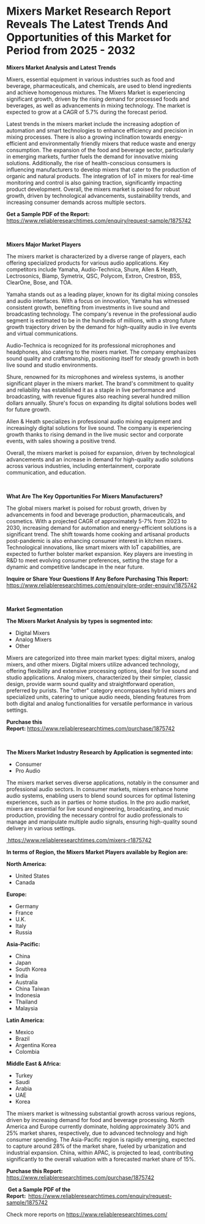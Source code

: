 <p><h1>Mixers Market Research Report Reveals The Latest Trends And Opportunities of this Market for Period from 2025 - 2032</h1></p><p><strong>Mixers Market Analysis and Latest Trends</strong></p>
<p><p>Mixers, essential equipment in various industries such as food and beverage, pharmaceuticals, and chemicals, are used to blend ingredients and achieve homogenous mixtures. The Mixers Market is experiencing significant growth, driven by the rising demand for processed foods and beverages, as well as advancements in mixing technology. The market is expected to grow at a CAGR of 5.7% during the forecast period.</p><p>Latest trends in the mixers market include the increasing adoption of automation and smart technologies to enhance efficiency and precision in mixing processes. There is also a growing inclination towards energy-efficient and environmentally friendly mixers that reduce waste and energy consumption. The expansion of the food and beverage sector, particularly in emerging markets, further fuels the demand for innovative mixing solutions. Additionally, the rise of health-conscious consumers is influencing manufacturers to develop mixers that cater to the production of organic and natural products. The integration of IoT in mixers for real-time monitoring and control is also gaining traction, significantly impacting product development. Overall, the mixers market is poised for robust growth, driven by technological advancements, sustainability trends, and increasing consumer demands across multiple sectors.</p></p>
<p><strong>Get a Sample PDF of the Report:&nbsp;</strong> <a href="https://www.reliableresearchtimes.com/enquiry/request-sample/1875742?utm_campaign=2193&utm_medium=2&utm_source=Github&utm_content=ia&utm_term=06042025&utm_id=mixers">https://www.reliableresearchtimes.com/enquiry/request-sample/1875742</a></p>
<p>&nbsp;</p>
<p><strong>Mixers Major Market Players</strong></p>
<p><p>The mixers market is characterized by a diverse range of players, each offering specialized products for various audio applications. Key competitors include Yamaha, Audio-Technica, Shure, Allen & Heath, Lectrosonics, Biamp, Symetrix, QSC, Polycom, Extron, Crestron, BSS, ClearOne, Bose, and TOA.</p><p>Yamaha stands out as a leading player, known for its digital mixing consoles and audio interfaces. With a focus on innovation, Yamaha has witnessed consistent growth, benefiting from investments in live sound and broadcasting technology. The company's revenue in the professional audio segment is estimated to be in the hundreds of millions, with a strong future growth trajectory driven by the demand for high-quality audio in live events and virtual communications.</p><p>Audio-Technica is recognized for its professional microphones and headphones, also catering to the mixers market. The company emphasizes sound quality and craftsmanship, positioning itself for steady growth in both live sound and studio environments.</p><p>Shure, renowned for its microphones and wireless systems, is another significant player in the mixers market. The brand's commitment to quality and reliability has established it as a staple in live performance and broadcasting, with revenue figures also reaching several hundred million dollars annually. Shure's focus on expanding its digital solutions bodes well for future growth.</p><p>Allen & Heath specializes in professional audio mixing equipment and increasingly digital solutions for live sound. The company is experiencing growth thanks to rising demand in the live music sector and corporate events, with sales showing a positive trend.</p><p>Overall, the mixers market is poised for expansion, driven by technological advancements and an increase in demand for high-quality audio solutions across various industries, including entertainment, corporate communication, and education.</p></p>
<p>&nbsp;</p>
<p><strong>What Are The Key Opportunities For Mixers Manufacturers?</strong></p>
<p><p>The global mixers market is poised for robust growth, driven by advancements in food and beverage production, pharmaceuticals, and cosmetics. With a projected CAGR of approximately 5-7% from 2023 to 2030, increasing demand for automation and energy-efficient solutions is a significant trend. The shift towards home cooking and artisanal products post-pandemic is also enhancing consumer interest in kitchen mixers. Technological innovations, like smart mixers with IoT capabilities, are expected to further bolster market expansion. Key players are investing in R&D to meet evolving consumer preferences, setting the stage for a dynamic and competitive landscape in the near future.</p></p>
<p><strong>Inquire or Share Your Questions If Any Before Purchasing This Report:</strong> <a href="https://www.reliableresearchtimes.com/enquiry/pre-order-enquiry/1875742?utm_campaign=2193&utm_medium=2&utm_source=Github&utm_content=ia&utm_term=06042025&utm_id=mixers">https://www.reliableresearchtimes.com/enquiry/pre-order-enquiry/1875742</a></p>
<p>&nbsp;</p>
<p><strong>Market Segmentation</strong></p>
<p><strong>The Mixers Market Analysis by types is segmented into:</strong></p>
<p><ul><li>Digital Mixers</li><li>Analog Mixers</li><li>Other</li></ul></p>
<p><p>Mixers are categorized into three main market types: digital mixers, analog mixers, and other mixers. Digital mixers utilize advanced technology, offering flexibility and extensive processing options, ideal for live sound and studio applications. Analog mixers, characterized by their simpler, classic design, provide warm sound quality and straightforward operation, preferred by purists. The "other" category encompasses hybrid mixers and specialized units, catering to unique audio needs, blending features from both digital and analog functionalities for versatile performance in various settings.</p></p>
<p><strong>Purchase this Report:&nbsp;</strong><a href="https://www.reliableresearchtimes.com/purchase/1875742?utm_campaign=2193&utm_medium=2&utm_source=Github&utm_content=ia&utm_term=06042025&utm_id=mixers">https://www.reliableresearchtimes.com/purchase/1875742</a></p>
<p>&nbsp;</p>
<p><strong>The Mixers Market Industry Research by Application is segmented into:</strong></p>
<p><ul><li>Consumer</li><li>Pro Audio</li></ul></p>
<p><p>The mixers market serves diverse applications, notably in the consumer and professional audio sectors. In consumer markets, mixers enhance home audio systems, enabling users to blend sound sources for optimal listening experiences, such as in parties or home studios. In the pro audio market, mixers are essential for live sound engineering, broadcasting, and music production, providing the necessary control for audio professionals to manage and manipulate multiple audio signals, ensuring high-quality sound delivery in various settings.</p></p>
<p><a href="https://www.reliableresearchtimes.com/mixers-r1875742?utm_campaign=2193&utm_medium=2&utm_source=Github&utm_content=ia&utm_term=06042025&utm_id=mixers">&nbsp;https://www.reliableresearchtimes.com/mixers-r1875742</a></p>
<p><strong>In terms of Region, the Mixers Market Players available by Region are:</strong></p>
<p>
    <p> <strong> North America: </strong>
        <ul>
            <li>United States</li>
            <li>Canada</li>
        </ul>
        </p> 
    <p> <strong> Europe: </strong>
        <ul>
            <li>Germany</li>
            <li>France</li>
            <li>U.K.</li>
            <li>Italy</li>
            <li>Russia</li>
        </ul>
        </p> 
    <p> <strong> Asia-Pacific: </strong>
        <ul>
            <li>China</li>
            <li>Japan</li>
            <li>South Korea</li>
            <li>India</li>
            <li>Australia</li>
            <li>China Taiwan</li>
            <li>Indonesia</li>
            <li>Thailand</li>
            <li>Malaysia</li>
        </ul>
        </p> 
    <p> <strong> Latin America: </strong>
        <ul>
            <li>Mexico</li>
            <li>Brazil</li>
            <li>Argentina Korea</li>
            <li>Colombia</li>
        </ul>
        </p> 
    <p> <strong> Middle East & Africa: </strong>
        <ul>
            <li>Turkey</li>
            <li>Saudi</li>
            <li>Arabia</li>
            <li>UAE</li>
            <li>Korea</li>
        </ul>
    </p>
    </p>
<p><p>The mixers market is witnessing substantial growth across various regions, driven by increasing demand for food and beverage processing. North America and Europe currently dominate, holding approximately 30% and 25% market shares, respectively, due to advanced technology and high consumer spending. The Asia-Pacific region is rapidly emerging, expected to capture around 28% of the market share, fueled by urbanization and industrial expansion. China, within APAC, is projected to lead, contributing significantly to the overall valuation with a forecasted market share of 15%.</p></p>
<p><strong>Purchase this Report: </strong><a href="https://www.reliableresearchtimes.com/purchase/1875742?utm_campaign=2193&utm_medium=2&utm_source=Github&utm_content=ia&utm_term=06042025&utm_id=mixers">https://www.reliableresearchtimes.com/purchase/1875742</a></p>
<p>&nbsp;<strong>Get a Sample PDF of the Report:&nbsp;&nbsp;</strong><a href="https://www.reliableresearchtimes.com/enquiry/request-sample/1875742?utm_campaign=2193&utm_medium=2&utm_source=Github&utm_content=ia&utm_term=06042025&utm_id=mixers">https://www.reliableresearchtimes.com/enquiry/request-sample/1875742</a></p>
<p><strong></strong></p>
<p>Check more reports on <a href="https://www.reliableresearchtimes.com/?utm_campaign=2193&utm_medium=2&utm_source=Github&utm_content=ia&utm_term=06042025&utm_id=mixers">https://www.reliableresearchtimes.com/</a></p>